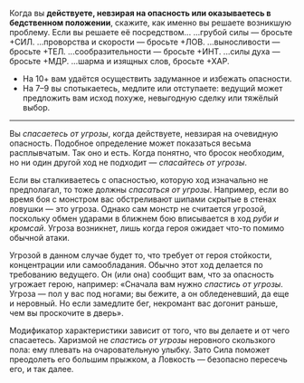 Когда вы **действуете, невзирая на опасность или оказываетесь в бедственном положении**, скажите, как именно вы решаете возникшую проблему. Если вы решаете её посредством...
...грубой силы — бросьте +СИЛ.
...проворства и скорости — бросьте +ЛОВ.
...выносливости — бросьте +ТЕЛ.
...сообразительности — бросьте +ИНТ.
...силы духа — бросьте +МДР.
...шарма и изящных слов, бросьте +ХАР.
- На 10+ вам удаётся осуществить задуманное и избежать опасности.
- На 7–9 вы спотыкаетесь, медлите или отступаете: ведущий может предложить вам исход похуже, невыгодную сделку или тяжёлый выбор.

---
Вы *спасаетесь от угрозы*, когда действуете, невзирая на очевидную опасность. Подобное определение может показаться весьма расплывчатым. Так оно и есть. Когда понятно, что бросок необходим, но ни один другой ход не подходит — *спасайтесь от угрозы*.

Если вы сталкиваетесь с опасностью, которую ход изначально не предполагал, то тоже должны *спасаться от угрозы*. Например, если во время боя с монстром вас обстреливают шипами скрытые в стенах ловушки — это угроза. Однако сам монстр не считается угрозой, поскольку обмен ударами в ближнем бою вписывается в ход *руби и кромсай*. Угроза возникнет, лишь когда героя ожидает что-то помимо обычной атаки.

Угрозой в данном случае будет то, что требует от героя стойкости, концентрации или самообладания. Обычно этот ход делается по требованию ведущего. Он (или она) сообщит вам, что за опасность угрожает герою, например: «Сначала вам нужно *спастись от угрозы*. Угроза — пол у вас под ногами; вы бежите, а он обледеневший, да еще и неровный. Но если замедлите бег, некромант вас догонит раньше, чем вы проскочите в дверь».

Модификатор характеристики зависит от того, что вы делаете и от чего спасаетесь. Харизмой не *спастись от угрозы* неровного скользкого пола: ему плевать на очаровательную улыбку. Зато Сила поможет преодолеть его большим прыжком, а Ловкость — безопасно пересечь его, и так далее.